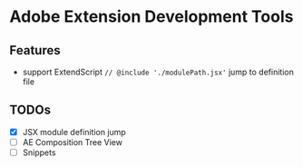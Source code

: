# Adobe Extension Development Tools

## Features

- support ExtendScript `// @include './modulePath.jsx'` jump to definition file

## TODOs

- [x] JSX module definition jump
- [ ] AE Composition Tree View
- [ ] Snippets
